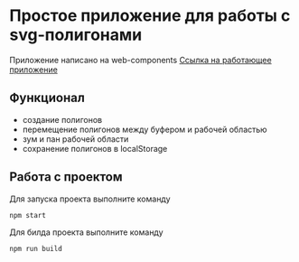 # Простое приложение для работы с svg-полигонами

Приложение написано на web-components
[Ссылка на работающее приложение](https://aaaaaaaaaaalex.github.io/polygons/)

## Функционал
- создание полигонов
- перемещение полигонов между буфером и рабочей областью
- зум и пан рабочей области
- сохранение полигонов в localStorage

## Работа с проектом

Для запуска проекта выполните команду
```bash
npm start
```

Для билда проекта выполните команду
```bash
npm run build
```
